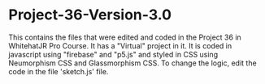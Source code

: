# Project-36-Version-3.0
This contains the files that were edited and coded in the Project 36 in WhitehatJR Pro Course. It has a "Virtual" project in it. It is coded in javascript using "firebase" and "p5.js" and styled in CSS using Neumorphism CSS and Glassmorphism CSS. To change the logic, edit the code in the file 'sketch.js' file.

